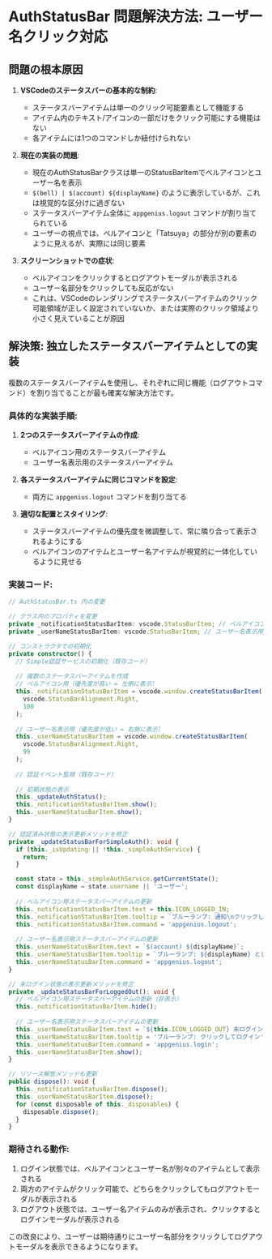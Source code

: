 # AuthStatusBar 問題解決方法: ユーザー名クリック対応

## 問題の根本原因

1. **VSCodeのステータスバーの基本的な制約**:
   - ステータスバーアイテムは単一のクリック可能要素として機能する
   - アイテム内のテキスト/アイコンの一部だけをクリック可能にする機能はない
   - 各アイテムには1つのコマンドしか紐付けられない

2. **現在の実装の問題**:
   - 現在のAuthStatusBarクラスは単一のStatusBarItemでベルアイコンとユーザー名を表示
   - `$(bell) | $(account) ${displayName}` のように表示しているが、これは視覚的な区分けに過ぎない
   - ステータスバーアイテム全体に `appgenius.logout` コマンドが割り当てられている
   - ユーザーの視点では、ベルアイコンと「Tatsuya」の部分が別の要素のように見えるが、実際には同じ要素

3. **スクリーンショットでの症状**:
   - ベルアイコンをクリックするとログアウトモーダルが表示される
   - ユーザー名部分をクリックしても反応がない
   - これは、VSCodeのレンダリングでステータスバーアイテムのクリック可能領域が正しく設定されていないか、または実際のクリック領域より小さく見えていることが原因

## 解決策: 独立したステータスバーアイテムとしての実装

複数のステータスバーアイテムを使用し、それぞれに同じ機能（ログアウトコマンド）を割り当てることが最も確実な解決方法です。

### 具体的な実装手順:

1. **2つのステータスバーアイテムの作成**:
   - ベルアイコン用のステータスバーアイテム
   - ユーザー名表示用のステータスバーアイテム

2. **各ステータスバーアイテムに同じコマンドを設定**:
   - 両方に `appgenius.logout` コマンドを割り当てる

3. **適切な配置とスタイリング**:
   - ステータスバーアイテムの優先度を微調整して、常に隣り合って表示されるようにする
   - ベルアイコンのアイテムとユーザー名アイテムが視覚的に一体化しているように見せる

### 実装コード:

```typescript
// AuthStatusBar.ts 内の変更

// クラス内のプロパティを変更
private _notificationStatusBarItem: vscode.StatusBarItem; // ベルアイコン用
private _userNameStatusBarItem: vscode.StatusBarItem; // ユーザー名表示用

// コンストラクタでの初期化
private constructor() {
  // Simple認証サービスの初期化（既存コード）
  
  // 複数のステータスバーアイテムを作成
  // ベルアイコン用（優先度が高い = 左側に表示）
  this._notificationStatusBarItem = vscode.window.createStatusBarItem(
    vscode.StatusBarAlignment.Right,
    100
  );
  
  // ユーザー名表示用（優先度が低い = 右側に表示）
  this._userNameStatusBarItem = vscode.window.createStatusBarItem(
    vscode.StatusBarAlignment.Right,
    99
  );
  
  // 認証イベント監視（既存コード）
  
  // 初期状態の表示
  this._updateAuthStatus();
  this._notificationStatusBarItem.show();
  this._userNameStatusBarItem.show();
}

// 認証済み状態の表示更新メソッドを修正
private _updateStatusBarForSimpleAuth(): void {
  if (this._isUpdating || !this._simpleAuthService) {
    return;
  }

  const state = this._simpleAuthService.getCurrentState();
  const displayName = state.username || 'ユーザー';
  
  // ベルアイコン用ステータスバーアイテムの更新
  this._notificationStatusBarItem.text = this.ICON_LOGGED_IN;
  this._notificationStatusBarItem.tooltip = `ブルーランプ: 通知\nクリックしてログアウト`;
  this._notificationStatusBarItem.command = 'appgenius.logout';
  
  // ユーザー名表示用ステータスバーアイテムの更新
  this._userNameStatusBarItem.text = `$(account) ${displayName}`;
  this._userNameStatusBarItem.tooltip = `ブルーランプ: ${displayName} としてログイン中\nクリックしてログアウト`;
  this._userNameStatusBarItem.command = 'appgenius.logout';
}

// 未ログイン状態の表示更新メソッドを修正
private _updateStatusBarForLoggedOut(): void {
  // ベルアイコン用ステータスバーアイテムの更新（非表示）
  this._notificationStatusBarItem.hide();
  
  // ユーザー名表示用ステータスバーアイテムの更新
  this._userNameStatusBarItem.text = `${this.ICON_LOGGED_OUT} 未ログイン`;
  this._userNameStatusBarItem.tooltip = 'ブルーランプ: クリックしてログイン';
  this._userNameStatusBarItem.command = 'appgenius.login';
  this._userNameStatusBarItem.show();
}

// リソース解放メソッドも更新
public dispose(): void {
  this._notificationStatusBarItem.dispose();
  this._userNameStatusBarItem.dispose();
  for (const disposable of this._disposables) {
    disposable.dispose();
  }
}
```

### 期待される動作:

1. ログイン状態では、ベルアイコンとユーザー名が別々のアイテムとして表示される
2. 両方のアイテムがクリック可能で、どちらをクリックしてもログアウトモーダルが表示される
3. ログアウト状態では、ユーザー名アイテムのみが表示され、クリックするとログインモーダルが表示される

この改良により、ユーザーは期待通りにユーザー名部分をクリックしてログアウトモーダルを表示できるようになります。
